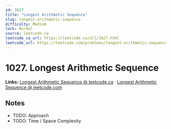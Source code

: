 ```yaml
--- 
id: 1027
title: "Longest Arithmetic Sequence"
slug: longest-arithmetic-sequence
difficulty: Medium
lock: Normal
source: leetcode.ca
leetcode_ca_url: https://leetcode.ca/all/1027.html
leetcode_url: https://leetcode.com/problems/longest-arithmetic-sequence/
---
```


# 1027. Longest Arithmetic Sequence

**Links:** [Longest Arithmetic Sequence @ leetcode.ca](https://leetcode.ca/all/1027.html) · [Longest Arithmetic Sequence @ leetcode.com](https://leetcode.com/problems/longest-arithmetic-sequence/)

## Notes
- TODO: Approach
- TODO: Time / Space Complexity
